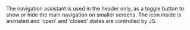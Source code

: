 The navigation assistant is used in the header only, as a toggle button to show or hide the main navigation on smaller screens.
The icon inside is animated and 'open' and 'closed' states are controlled by JS.
